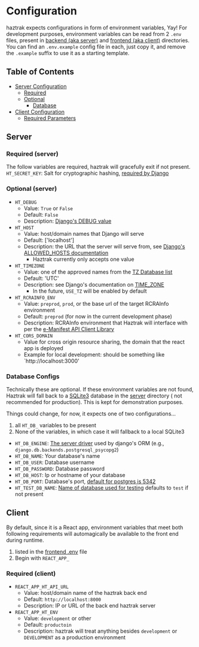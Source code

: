 # Configuration

haztrak expects configurations in form of environment variables, Yay!
For development purposes, environment variables can be read from 2 `.env` files, present in
[backend (aka server)](../server) and [frontend (aka client)](../client) directories. You can
find an `.env.example` config file in each, just copy it, and remove the `.example` suffix to use it as a starting template.

## Table of Contents

- [Server Configuration](#Server)
    - [Required](#required-(server))
    - [Optional](#optional-(server))
        - [Database](#Database-configs)
- [Client Configuration](#Client)
    - [Required Parameters](#required-(client))

## Server

### Required (server)

The follow variables are required, haztrak will gracefully exit if not present.
`HT_SECRET_KEY`: Salt for cryptographic hashing,
[required by Django](https://docs.djangoproject.com/en/4.0/ref/settings/#secret-key)

### Optional (server)

* `HT_DEBUG`
    * Value: `True` or `False`
    * Default: `False`
    * Description: [Django's DEBUG value](https://docs.djangoproject.com/en/4.0/ref/settings/#debug)
* `HT_HOST`
    * Value: host/domain names that Django will serve
    * Default: ['localhost']
    * Description: the URL that the server will serve from,
      see [Django's ALLOWED_HOSTS documentation](https://docs.djangoproject.com/en/4.0/ref/settings/#allowed-hosts)
        * Haztrak currently only accepts one value
* `HT_TIMEZONE`
    * Value: one of the approved names from
      the [TZ Database list](https://en.wikipedia.org/wiki/List_of_tz_database_time_zones)
    * Default: 'UTC'
    * Description: see Django's documentation
      on [TIME_ZONE](https://docs.djangoproject.com/en/4.0/ref/settings/#time-zone-1)
        * In the future, `USE_TZ` will be enabled by default
* `HT_RCRAINFO_ENV`
    * Value: `preprod`, `prod`, or the base url of the target RCRAInfo environment
    * Default: `preprod` (for now in the current development phase)
    * Description: RCRAInfo environment that Haztrak will interface with per
      the [e-Manifest API Client Library](https://github.com/USEPA/e-manifest/tree/master/emanifest-py#methods)
* `HT_CORS_DOMAIN`
    * Value for cross origin resource sharing, the domain that the react app is deployed
    * Example for local development: should be something like `http://localhost:3000'

### Database Configs

Technically these are optional. If these environment variables are not found, Haztrak will fall back
to a [SQLite3](https://www.sqlite.org/index.html) database in the [server](../server) directory (
not recommended for production). This is kept for demonstration purposes.

Things could change, for now, it expects one of two configurations...

1. all `HT_DB_` variables to be present
2. None of the variables, in which case it will fallback to a local SQLite3

* `HT_DB_ENGINE`: [The server driver](https://docs.djangoproject.com/en/4.0/ref/settings/#engine)
  used by django's ORM (e.g., `django.db.backends.postgresql_psycopg2`)
* `HT_DB_NAME`: Your database's name
* `HT_DB_USER`: Database username
* `HT_DB_PASSWORD`: Database password
* `HT_DB_HOST`: Ip or hostname of your database
* `HT_DB_PORT`: Database's port,
  [default for postgres is 5342](https://www.postgresql.org/docs/current/app-postgres.html)
* `HT_TEST_DB_NAME`: [Name of database used for testing](https://docs.djangoproject.com/en/4.0/ref/settings/#test)
  defaults to `test` if not present

## Client

By default, since it is a React app, environment variables that meet both following requirements
will automagically be available to the front end during runtime.

1. listed in the [frontend .env](../client/.env.example) file
2. Begin with `REACT_APP_`

### Required (client)

* `REACT_APP_HT_API_URL`
    * Value: host/domain name of the haztrak back end
    * Default: `http://localhost:8000`
    * Description: IP or URL of the back end haztrak server
* `REACT_APP_HT_ENV`
    * Value: `development` or other
    * Default: `productoin`
    * Description: haztrak will treat anything besides `development` or `DEVELOPMENT`
as a production environment
